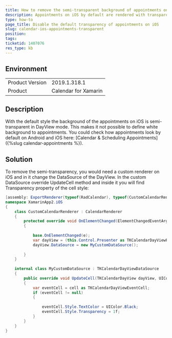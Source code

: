 ```yaml
---
title: How to remove the semi-transparent background of appointments on iOS
description: Appointments on iOS by default are rendered with transparent background
type: how-to
page_title: Disable the default transparency of appointments on iOS
slug: calendar-ios-appointments-transparent
position: 
tags: 
ticketid: 1407076
res_type: kb
---
```


## Environment
<table>
    <tbody>
	    <tr>
	    	<td>Product Version</td>
	    	<td>2019.1.318.1</td>
	    </tr>
	    <tr>
	    	<td>Product</td>
	    	<td>Calendar for Xamarin</td>
	    </tr>
    </tbody>
</table>


## Description

With the default style the background of the appointments on iOS is semi-transparent in DayView mode. This makes it not possible to define white background to appointments. 
You could check how appointments look by default on Android and iOS here: [Calendar &amp; Scheduling Appointments]({%slug calendar-appointments %}).

## Solution

To remove the semi-transparency, you would need a custom renderer on iOS and in it change the DataSource of the DayView. In the custom DataSource override UpdateCell method and inside it you will find Transparency property of the cell style:

```C#
[assembly: ExportRenderer(typeof(RadCalendar), typeof(CustomCalendarRenderer))]
namespace XamarinApp2.iOS
{
    class CustomCalendarRenderer : CalendarRenderer
    {
        protected override void OnElementChanged(ElementChangedEventArgs<RadCalendar> e)
        {
 
            base.OnElementChanged(e);
            var dayView = (this.Control.Presenter as TKCalendarDayViewPresenter).DayView;
            dayView.DataSource = new MyCustomDataSource();
 
        }
    }
           
    internal class MyCustomDataSource : TKCalendarDayViewDataSource
    {
        public override void UpdateCell(TKCalendarDayView dayView, UICollectionViewCell cell)
        {
            var eventCell = cell as TKCalendarDayViewEventCell;
            if (eventCell != null)
            {
 
                eventCell.Style.TextColor = UIColor.Black;
                eventCell.Style.Transparency = 1f;
            }
        }
    }
}
```
